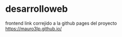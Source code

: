 # desarrolloweb
frontend
link correjido a la github pages del proyecto 
https://mauro3lp.github.io/
